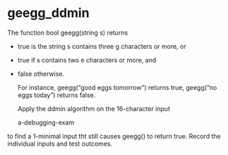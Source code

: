 # geegg_ddmin
The function bool geegg(string s) returns                                        
* true is the string s contains three g characters or more, or
* true if s  contains two e characters or more, and
* false otherwise.

    For instance, geegg(“good eggs tomorrow”) returns true, 
    geegg(“no eggs today”) returns false.
    
    Apply the ddmin algorithm on the 16-character input

    a-debugging-exam

to find a 1-minimal input tht still causes geegg() to return true. Record the individual inputs and test outcomes.
